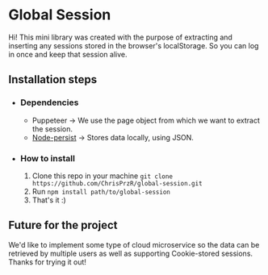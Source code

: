 # Global Session

Hi! This mini library was created with the purpose of extracting and inserting any sessions stored in the browser's localStorage. So you can log in once and keep that session alive.

## Installation steps
- ### Dependencies
	- Puppeteer -> We use the page object from which we want to extract the session.
	- [Node-persist](https://github.com/simonlast/node-persist) -> Stores data locally, using JSON.

- ### How to install
	1. Clone this repo in your machine `git clone https://github.com/ChrisPrzR/global-session.git`
	2. Run `npm install path/to/global-session`
	3. That's it :)
	
## Future for the project
We'd like to implement some type of cloud microservice so the data can be retrieved by multiple users as well as supporting Cookie-stored sessions. Thanks for trying it out!
